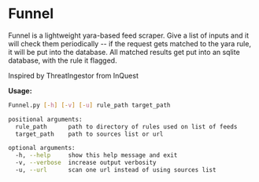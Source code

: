 # Funnel

Funnel is a lightweight yara-based feed scraper. Give a list of inputs and it will check them periodically -- if the request gets matched to the yara rule, it will be put into the database. All matched results get put into an sqlite database, with the rule it flagged. 

Inspired by ThreatIngestor from InQuest

**Usage:**
```bash
Funnel.py [-h] [-v] [-u] rule_path target_path

positional arguments:
  rule_path      path to directory of rules used on list of feeds
  target_path    path to sources list or url

optional arguments:
  -h, --help     show this help message and exit
  -v, --verbose  increase output verbosity
  -u, --url      scan one url instead of using sources list
```
